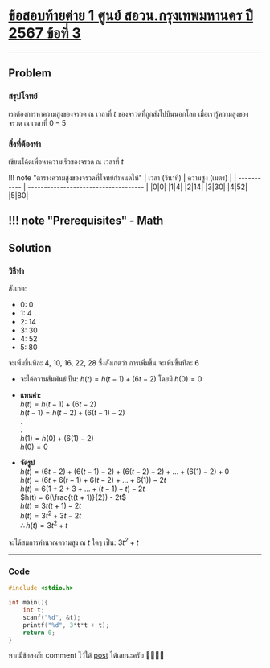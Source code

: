 # [ข้อสอบท้ายค่าย 1 ศูนย์ สอวน.กรุงเทพมหานคร ปี 2567 ข้อที่ 3](https://grader.gchan.moe/problemset/c1_bkk67_3)

---

## Problem

### สรุปโจทย์

เราต้องการหาความสูงของจรวด ณ เวลาที่ $t$ ของจรวดที่ถูกส่งไปบินนอกโลก เมื่อเรารู้ความสูงของจรวด ณ เวลาที่ $0-5$

### สิ่งที่ต้องทำ

เขียนโค้ดเพื่อหาความเร็วของจรวด ณ เวลาที่ $t$

!!! note "ตารางความสูงของจรวดที่โจทย์กำหนดให้"
    | เวลา (วินาที)      | ความสูง (เมตร)                          |
    | ----------- | ------------------------------------ |
    |0|0|
    |1|4|
    |2|14|
    |3|30|
    |4|52|
    |5|80|

!!! note "Prerequisites"
    - Math
---

## Solution

### วิธีทำ

สังเกต:

- 0: 0
- 1: 4
- 2: 14
- 3: 30
- 4: 52
- 5: 80

จะเพิ่มขึ้นทีละ 4, 10, 16, 22, 28 ซึ่งสังเกตว่า การเพิ่มขึ้น จะเพิ่มขึ้นทีละ 6

- จะได้ความสัมพันธ์เป็น: $h(t) = h(t - 1) + (6t - 2)$ โดยมี $h(0) = 0$

- **แทนค่า:**<br>
$h(t) = h(t - 1) + (6t - 2)$<br>
$h(t - 1) = h(t - 2) + (6(t - 1) - 2)$<br>
.<br>
.<br>
$h(1) = h(0) + (6(1) - 2)$<br>
$h(0) = 0$<br>

- **จัดรูป**<br>
$h(t) = (6t - 2) + (6(t - 1) - 2) + (6(t - 2) - 2) + ... + (6(1) - 2) + 0$<br>
$h(t) = (6t + 6(t - 1) + 6(t - 2) + ... + 6(1)) - 2t$<br>
$h(t) = 6(1 + 2 + 3 + ... + (t - 1) + t) - 2t$<br>
$h(t) = 6(\frac{t(t + 1)}{2}) - 2t$<br>
$h(t) = 3t(t + 1) - 2t$<br>
$h(t) = 3t^2 + 3t - 2t$<br>
$\therefore h(t) = 3t^2 + t$

จะได้สมการคำนวณความสูง ณ $t$ ใดๆ เป็น: $3t^2 + t$

---

### Code

```cpp title="astronaut.c"
#include <stdio.h>

int main(){
    int t; 
    scanf("%d", &t);
    printf("%d", 3*t*t + t);
    return 0;
}
```

หากมีข้อสงสัย comment ไว้ใต้ [post](https://www.facebook.com/share/p/1BWCw366mm/) ได้เลยนะครับ 🙇‍♂️🙇‍♂️  
